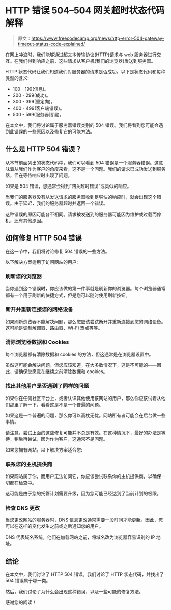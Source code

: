 # HTTP 错误 504–504 网关超时状态代码解释

> 原文：<https://www.freecodecamp.org/news/http-error-504-gateway-timeout-status-code-explained/>

在网上冲浪时，我们能够通过超文本传输协议(HTTP)请求与 web 服务器进行交互。在我们得到响应之前，这些请求从客户机(我们的浏览器)发送到服务器。

HTTP 状态代码让我们知道我们对服务器的请求是否成功。以下是状态代码和每种类型的含义:

*   100 - 199(信息)。
*   200 - 299(成功)。
*   300 - 399(重定向)。
*   400 - 499(客户端错误)。
*   500 - 599(服务器错误)。

在本文中，我们将讨论属于服务器错误类别的 504 错误。我们将看到您可能会遇到此错误的一些原因以及修复它的可能方法。

## 什么是 HTTP 504 错误？

从本节前面列出的状态代码中，我们可以看到 504 错误是一个服务器错误。这意味着从我们作为客户的角度来看，这不是一个问题。我们的请求已成功发送到服务器，但在等待响应时出现了问题。

如果是 504 错误，您通常会得到“网关超时错误”或类似的响应。

当我们的服务器没有从发送请求的服务器收到足够快的响应时，就会出现这个错误。由于延迟，我们的服务器超时并返回一个错误。

这种错误的原因可能各不相同。请求被发送到的服务器可能因为维护或过载而停机，还有其他原因。

## 如何修复 HTTP 504 错误

在这一节中，我们将讨论修复 504 错误的一些方法。

以下解决方案适用于访问网站的用户:

### 刷新您的浏览器

当你遇到这个错误时，你应该做的第一件事就是刷新你的浏览器。每个浏览器通常都有一个用于刷新的快捷方式，但是您可以随时使用刷新按钮。

### 断开并重新连接您的网络设备

如果刷新浏览器不能解决问题，那么您应该尝试断开并重新连接到您的网络设备。这可能是调制解调器、路由器、Wi-Fi 热点等等。

### 清除浏览器数据和 Cookies

每个浏览器都有清除数据和 cookies 的方法，但这通常是在浏览器设置中。

虽然这可能会解决问题，但您应该知道，在大多数情况下，这是不可能的——因此，请确保您愿意在继续之前清除数据和 cookies。

### 找出其他用户是否遇到了同样的问题

如果你在任何社区平台上，或者认识其他使用该网站的用户，那么你应该试着从他们那里了解一下，看看这是不是一个普遍的问题。

如果这是一个普遍的问题，那么你可以高枕无忧。网站所有者可能会在后台做一些事情。

请注意，尝试上面的这些修复可能并不总是有效。在这种情况下，最好的办法是等待，稍后再尝试，因为作为客户，这通常不是问题。

如果您拥有网站，以下解决方案适合您:

### 联系您的主机提供商

如果网站属于你，而用户无法访问它，你应该尝试联系你的主机提供商，以确保一切都在检查中。

这可能是由于您的托管计划需要升级，因为您可能已经达到了当前计划的极限。

### 检查 DNS 更改

当您更改网站的服务器时，DNS 信息更改通常需要一段时间才能更新。因此，您可以在这样的变化发生之前或之后通知您的用户。

DNS 代表域名系统。他们在加载网站之前，将域名改为浏览器容易识别的 IP 地址。

## 结论

在本文中，我们讨论了 HTTP 504 错误。我们讨论了 HTTP 状态代码，并找出了 504 错误属于哪一类。

然后，我们讨论了为什么会出现这种错误，以及一些可能的修复方法。

感谢您的阅读！